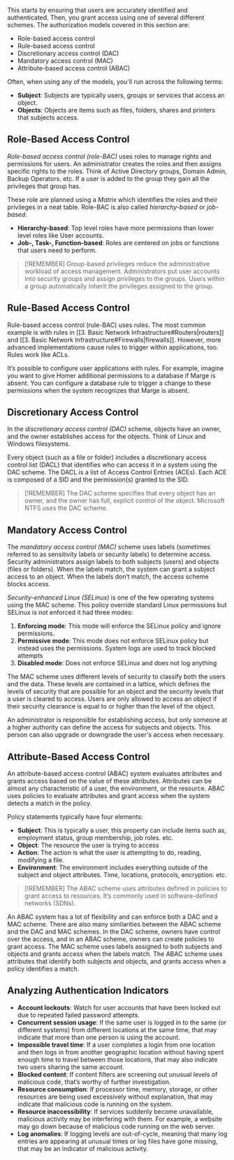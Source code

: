 This starts by ensuring that users are accurately identified and authenticated. Then, you grant access using one of several different schemes. The authorization models covered in this section are:

* Role-based access control 
* Rule-based access control 
* Discretionary access control (DAC) 
* Mandatory access control (MAC) 
* Attribute-based access control (ABAC)

Often, when using any of the models, you'll run across the following terms:
* **Subject**: Subjects are typically users, groups or services that access an object.
* **Objects**: Objects are items such as files, folders, shares and printers that subjects access. 

## Role-Based Access Control
*Role-based access control (role-BAC)* uses roles to manage rights and permissions for users. An administrator creates the roles and then assigns specific rights to the roles.  Think of Active Directory groups, Domain Admin, Backup Operators. etc. If a user is added to the group they gain all the privileges that group has. 

These role are planned using a *Matrix* which identifies the roles and their privileges in a neat table. Role-BAC is also called *hierarchy-based* or *job-based*.

* **Hierarchy-based**: Top level roles have more permissions than lower level roles like User accounts.
* **Job-, Task-, Function-based**: Roles are centered on jobs or functions that users need to perform. 

> [!REMEMBER]
> Group-based privileges reduce the administrative workload of access management. Administrators put user accounts into security groups and assign privileges to the groups. Users within a group automatically inherit the privileges assigned to the group.

## Rule-Based Access Control
Rule-based access control (rule-BAC) uses rules. The most common example is with rules in [[3. Basic Network Infrastructure#Routers|routers]] and [[3. Basic Network Infrastructure#Firewalls|firewalls]]. However, more advanced implementations cause rules to trigger within applications, too. Rules work like ACLs.

It’s possible to configure user applications with rules. For example, imagine you want to give Homer additional permissions to a database if Marge is absent. You can configure a database rule to trigger a change to these permissions when the system recognizes that Marge is absent.

## Discretionary Access Control
In the *discretionary access control (DAC)* scheme, objects have an owner, and the owner establishes access for the objects. Think of Linux and Windows filesystems.

Every object (such as a file or folder) includes a discretionary access control list (DACL) that identifies who can access it in a system using the DAC scheme. The DACL is a list of Access Control Entries (ACEs). Each ACE is composed of a SID and the permission(s) granted to the SID.

> [!REMEMBER]
> The DAC scheme specifies that every object has an owner, and the owner has full, explicit control of the object. Microsoft NTFS uses the DAC scheme.

## Mandatory Access Control
The *mandatory access control (MAC)* scheme uses labels (sometimes referred to as sensitivity labels or security labels) to determine access. Security administrators assign labels to both subjects (users) and objects (files or folders). When the labels match, the system can grant a subject access to an object. When the labels don’t match, the access scheme blocks access.

*Security-enhanced Linux (SELinux)* is one of the few operating systems using the MAC scheme. This policy override standard Linux permissions but SELinux is not enforced it had three modes:

1. **Enforcing mode**: This mode will enforce the SELinux policy and ignore permissions.
2. **Permissive mode**: This mode does not enforce SELinux policy but instead uses the permissions. System logs are used to track blocked attempts
3. **Disabled mode**: Does not enforce SELinux and does not log anything

The MAC scheme uses different levels of security to classify both the users and the data. These levels are contained in a lattice, which defines the levels of security that are possible for an object and the security levels that a user is cleared to access. Users are only allowed to access an object if their security clearance is equal to or higher than the level of the object.

An administrator is responsible for establishing access, but only someone at a higher authority can define the access for subjects and objects. This person can also upgrade or downgrade the user's access when necessary. 

## Attribute-Based Access Control
An attribute-based access control (ABAC) system evaluates attributes and grants access based on the value of these attributes. Attributes can be almost any characteristic of a user, the environment, or the resource. ABAC uses policies to evaluate attributes and grant access when the system detects a match in the policy.

Policy statements typically have four elements:
* **Subject**: This is typically a user, this property can include items such as, employment status, group membership, job roles. etc. 
* **Object**: The resource the user is trying to access
* **Action**: The action is what the user is attempting to do, reading, modifying a file.
* **Environment**: The environment includes everything outside of the subject and object attributes. Time, locations, protocols, encryption. etc.

> [!REMEMBER]
> The ABAC scheme uses attributes defined in policies to grant access to resources. It’s commonly used in software-defined networks (SDNs).

An ABAC system has a lot of flexibility and can enforce both a DAC and a MAC scheme. There are also many similarities between the ABAC scheme and the DAC and MAC schemes. In the DAC scheme, owners have control over the access, and in an ABAC scheme, owners can create policies to grant access. The MAC scheme uses labels assigned to both subjects and objects and grants access when the labels match. The ABAC scheme uses attributes that identify both subjects and objects, and grants access when a policy identifies a match.

## Analyzing Authentication Indicators
* **Account lockouts**: Watch for user accounts that have been locked out due to repeated failed password attempts.
* **Concurrent session usage**: If the same user is logged in to the same (or different systems) from different locations at the same time, that may indicate that more than one person is using the account. 
* **Impossible travel time**: If a user completes a login from one location and then logs in from another geographic location without having spent enough time to travel between those locations, that may also indicate two users sharing the same account. 
* **Blocked content**: If content filters are screening out unusual levels of malicious code, that’s worthy of further investigation. 
* **Resource consumption**: If processor time, memory, storage, or other resources are being used excessively without explanation, that may indicate that malicious code is running on the system. 
* **Resource inaccessibility**: If services suddenly become unavailable, malicious activity may be interfering with them. For example, a website may go down because of malicious code running on the web server. 
* **Log anomalies**: If logging levels are out-of-cycle, meaning that many log entries are appearing at unusual times or log files have gone missing, that may be an indicator of malicious activity.

